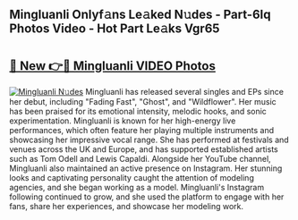 ## Mingluanli Onlyf𝚊ns Le𝚊ked N𝚞des - Part-6Iq Photos Video - Hot Part Le𝚊ks Vgr65

# <h2><a href="http://ab67613.deff.icu/?id=Mingluanli">🔗 New 👉🔴 Mingluanli VIDEO Photos</a></h2>

[![Mingluanli N𝚞des](https://i.imgur.com/rIISA9y.gif)](http://ab67613.deff.icu/?id=Mingluanli)
Mingluanli has released several singles and EPs since her debut, including "Fading Fast", "Ghost", and "Wildflower". Her music has been praised for its emotional intensity, melodic hooks, and sonic experimentation. Mingluanli is known for her high-energy live performances, which often feature her playing multiple instruments and showcasing her impressive vocal range. She has performed at festivals and venues across the UK and Europe, and has supported established artists such as Tom Odell and Lewis Capaldi. Alongside her YouTube channel, Mingluanli also maintained an active presence on Instagram. Her stunning looks and captivating personality caught the attention of modeling agencies, and she began working as a model. Mingluanli's Instagram following continued to grow, and she used the platform to engage with her fans, share her experiences, and showcase her modeling work.
